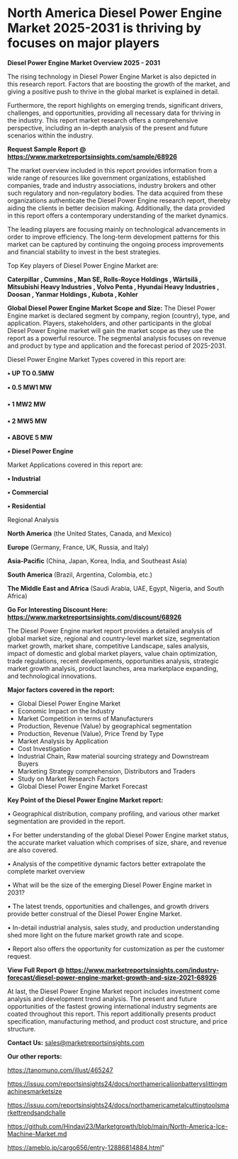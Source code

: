 # North America Diesel Power Engine Market 2025-2031 is thriving by focuses on major players

<Strong> Diesel Power Engine Market Overview 2025 - 2031</strong>

The rising technology in Diesel Power Engine Market is also depicted in this research report. Factors that are boosting the growth of the market, and giving a positive push to thrive in the global market is explained in detail.

Furthermore, the report highlights on emerging trends, significant drivers, challenges, and opportunities, providing all necessary data for thriving in the industry. This report market research offers a comprehensive perspective, including an in-depth analysis of the present and future scenarios within the industry.

<strong>Request Sample Report @ <a href=https://www.marketreportsinsights.com/sample/68926>https://www.marketreportsinsights.com/sample/68926</a></strong>

The market overview included in this report provides information from a wide range of resources like government organizations, established companies, trade and industry associations, industry brokers and other such regulatory and non-regulatory bodies. The data acquired from these organizations authenticate the Diesel Power Engine research report, thereby aiding the clients in better decision making. Additionally, the data provided in this report offers a contemporary understanding of the market dynamics.

The leading players are focusing mainly on technological advancements in order to improve efficiency. The long-term development patterns for this market can be captured by continuing the ongoing process improvements and financial stability to invest in the best strategies.

Top Key players of Diesel Power Engine Market are:

<strong>Caterpillar , Cummins , Man SE, Rolls-Royce Holdings , Wärtsilä , Mitsubishi Heavy Industries , Volvo Penta , Hyundai Heavy Industries , Doosan , Yanmar Holdings , Kubota , Kohler</strong>

<strong><b>Global Diesel Power Engine Market Scope and Size:</b></strong>
The Diesel Power Engine market is declared segment by company, region (country), type, and application. Players, stakeholders, and other participants in the global Diesel Power Engine market will gain the market scope as they use the report as a powerful resource. The segmental analysis focuses on revenue and product by type and application and the forecast period of 2025-2031.

Diesel Power Engine Market Types covered in this report are:

<strong>• UP TO 0.5MW

• 0.5 MW1 MW

• 1 MW2 MW

• 2 MW5 MW

• ABOVE 5 MW

• Diesel Power Engine</strong>

Market Applications covered in this report are:

<strong>• Industrial

• Commercial

• Residential</strong> 

Regional Analysis

<strong>North America</strong> (the United States, Canada, and Mexico)

<strong>Europe</strong> (Germany, France, UK, Russia, and Italy)

<strong>Asia-Pacific</strong> (China, Japan, Korea, India, and Southeast Asia)

<strong>South America</strong> (Brazil, Argentina, Colombia, etc.)

<strong>The Middle East and Africa</strong> (Saudi Arabia, UAE, Egypt, Nigeria, and South Africa)

<strong>Go For Interesting Discount Here: <a href=https://www.marketreportsinsights.com/discount/68926>https://www.marketreportsinsights.com/discount/68926</a></strong>

The Diesel Power Engine market report provides a detailed analysis of global market size, regional and country-level market size, segmentation market growth, market share, competitive Landscape, sales analysis, impact of domestic and global market players, value chain optimization, trade regulations, recent developments, opportunities analysis, strategic market growth analysis, product launches, area marketplace expanding, and technological innovations.

<strong><b>Major factors covered in the report:</b></strong>
<ul>
  <li>Global Diesel Power Engine Market </li>
  <li>Economic Impact on the Industry</li>
  <li>Market Competition in terms of Manufacturers</li>
  <li>Production, Revenue (Value) by geographical segmentation</li>
  <li>Production, Revenue (Value), Price Trend by Type</li>
  <li>Market Analysis by Application</li>
  <li>Cost Investigation</li>
  <li>Industrial Chain, Raw material sourcing strategy and Downstream Buyers</li>
  <li>Marketing Strategy comprehension, Distributors and Traders</li>
  <li>Study on Market Research Factors</li>
  <li>Global Diesel Power Engine Market Forecast</li>
</ul>

<strong><b>Key Point of the Diesel Power Engine Market report:</b></strong>

• Geographical distribution, company profiling, and various other market segmentation are provided in the report.

• For better understanding of the global Diesel Power Engine market status, the accurate market valuation which comprises of size, share, and revenue are also covered.

• Analysis of the competitive dynamic factors better extrapolate the complete market overview

• What will be the size of the emerging Diesel Power Engine market in 2031?

• The latest trends, opportunities and challenges, and growth drivers provide better construal of the Diesel Power Engine Market.

• In-detail industrial analysis, sales study, and production understanding shed more light on the future market growth rate and scope.

• Report also offers the opportunity for customization as per the customer request.

<strong><b>View Full Report @ <a href=https://www.marketreportsinsights.com/industry-forecast/diesel-power-engine-market-growth-and-size-2021-68926>https://www.marketreportsinsights.com/industry-forecast/diesel-power-engine-market-growth-and-size-2021-68926</a></b></strong>


At last, the Diesel Power Engine Market report includes investment come analysis and development trend analysis. The present and future opportunities of the fastest growing international industry segments are coated throughout this report. This report additionally presents product specification, manufacturing method, and product cost structure, and price structure.

<strong>Contact Us:</strong>
sales@marketreportsinsights.com

<strong>Our other reports:</strong>

<a href=https://tanomuno.com/illust/465247>https://tanomuno.com/illust/465247</a>

<a href=https://issuu.com/reportsinsights24/docs/northamericaliionbatteryslittingmachinesmarketsize>https://issuu.com/reportsinsights24/docs/northamericaliionbatteryslittingmachinesmarketsize</a>

<a href=https://issuu.com/reportsinsights24/docs/northamericametalcuttingtoolsmarkettrendsandchalle>https://issuu.com/reportsinsights24/docs/northamericametalcuttingtoolsmarkettrendsandchalle</a>

<a href=https://github.com/Hindavi23/Marketgrowth/blob/main/North-America-Ice-Machine-Market.md>https://github.com/Hindavi23/Marketgrowth/blob/main/North-America-Ice-Machine-Market.md</a>

<a href=https://ameblo.jp/cargo656/entry-12886814884.html>https://ameblo.jp/cargo656/entry-12886814884.html</a>"
